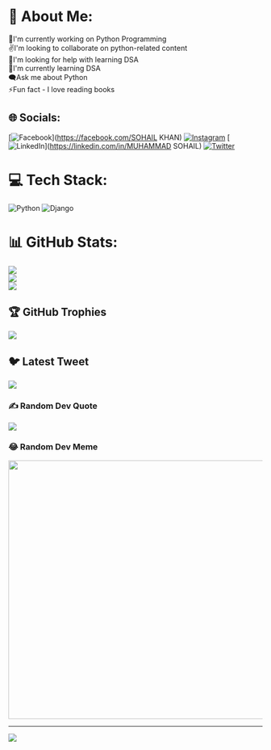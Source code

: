 # 💫 About Me:
🔭I'm currently working on Python Programming<br>✌️I'm looking to collaborate on python-related content<br>🤝I'm looking for help with learning DSA<br>🌱I'm currently learning DSA<br>🗨️Ask me about Python <br>⚡Fun fact - I love reading books<br>


## 🌐 Socials:
[![Facebook](https://img.shields.io/badge/Facebook-%231877F2.svg?logo=Facebook&logoColor=white)](https://facebook.com/SOHAIL KHAN) [![Instagram](https://img.shields.io/badge/Instagram-%23E4405F.svg?logo=Instagram&logoColor=white)](https://instagram.com/clever_khan77) [![LinkedIn](https://img.shields.io/badge/LinkedIn-%230077B5.svg?logo=linkedin&logoColor=white)](https://linkedin.com/in/MUHAMMAD SOHAIL) [![Twitter](https://img.shields.io/badge/Twitter-%231DA1F2.svg?logo=Twitter&logoColor=white)](https://twitter.com/cleverkhan77) 

# 💻 Tech Stack:
![Python](https://img.shields.io/badge/python-3670A0?style=for-the-badge&logo=python&logoColor=ffdd54) ![Django](https://img.shields.io/badge/django-%23092E20.svg?style=for-the-badge&logo=django&logoColor=white)
# 📊 GitHub Stats:
![](https://github-readme-stats.vercel.app/api?username=MUHAMMAD-SOHAIL-KHAN-BURKI&theme=city_light&hide_border=true&include_all_commits=true&count_private=true)<br/>
![](https://github-readme-streak-stats.herokuapp.com/?user=MUHAMMAD-SOHAIL-KHAN-BURKI&theme=city_light&hide_border=true)<br/>
![](https://github-readme-stats.vercel.app/api/top-langs/?username=MUHAMMAD-SOHAIL-KHAN-BURKI&theme=city_light&hide_border=true&include_all_commits=true&count_private=true&layout=compact)

## 🏆 GitHub Trophies
![](https://github-profile-trophy.vercel.app/?username=MUHAMMAD-SOHAIL-KHAN-BURKI&theme=radical&no-frame=false&no-bg=true&margin-w=4)

## 🐦 Latest Tweet
[![](https://gtce.itsvg.in/api?username=cleverkhan77)](https://github.com/VishwaGauravIn/github-twitter-card-embed)

### ✍️ Random Dev Quote
![](https://quotes-github-readme.vercel.app/api?type=vetical&theme=light)

### 😂 Random Dev Meme
<img src="https://random-memer.herokuapp.com/" width="512px"/>

---
[![](https://visitcount.itsvg.in/api?id=MUHAMMAD-SOHAIL-KHAN-BURKI&icon=0&color=0)](https://visitcount.itsvg.in)

<!-- Proudly created with GPRM ( https://gprm.itsvg.in ) -->
